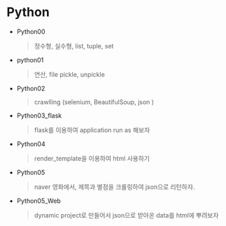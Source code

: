 # Python

* Python00

  > 정수형, 실수형, list, tuple, set

* python01

  > 연산,  file pickle, unpickle

* Python02

  > crawlling (selenium, BeautifulSoup, json )

* Python03_flask

  > flask를 이용하여 application run as 해보자

* Python04

  > render_template을 이용하여 html 사용하기

* Python05

  > naver 영화에서, 제목과 별점을 크롤링하여 json으로 리턴하자.

* Python05_Web

  > dynamic project로 만들어서 json으로 받아온 data를 html에 뿌려보자